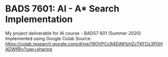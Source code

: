 # BADS 7601: AI - A* Search Implementation
My project deliverable for AI course - BADS7 601 (Summer 2020)
Implemented using Google Colab
Source: https://colab.research.google.com/drive/19OVPCcR4DjNFbHZcTKFDz3PDHADWfRly?usp=sharing

